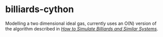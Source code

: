 # billiards-cython
 Modelling a two dimensional ideal gas, currently uses an O(N) version of the algorithm described in [*How to Simulate Billiards and Similar Systems*](https://arxiv.org/abs/cond-mat/0503627).
